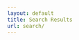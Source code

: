 ```yaml
---
layout: default
title: Search Results
url: search/
---
```

<!-- List where search results will be rendered -->
<ul id="search-results"></ul>

<script>
  // Template to generate the JSON to search
  window.store = {
    {% for post in site.docs %}
      "{{ post.url | slugify }}": {
        "title": "{{ post.title | xml_escape }}",
        "author": "{{ post.author | xml_escape }}",
        "category": "{{ post.category | xml_escape }}",
        "content": {{ post.content | strip_html | strip_newlines | jsonify }},
        "url": "{{ post.url | xml_escape }}"
      }
      {% unless forloop.last %},{% endunless %}
    {% endfor %}
  };
</script>

<!-- Import lunr.js from unpkg.com -->
<script src="{{site.baseurl}}/assets/js/lunr.min.js" type="text/javascript"></script>
<!-- Custom search script which we will create below -->
<script src="{{site.baseurl}}/assets/js/search.js" type="text/javascript"></script>
